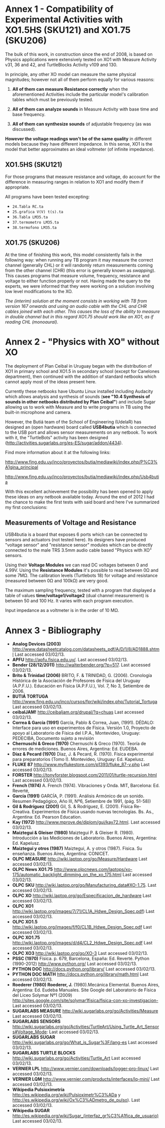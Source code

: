 # Annex 1 - Compatibility of Experimental Activities with XO1.5HS (SKU121) and XO1.75 (SKU206)

The bulk of this work, in construction since the end of 2008, is based on Physics applications were extensively tested on XO1 with Measure Activity v31, 36 and 42, and TurtleBlocks Activity v109 and 130.

In principle, any other XO model can measure the same physical magnitudes; however not all of them perform equally for various reasons:

1. **All of them can measure Resistance correctly** when the aforementioned Activities include the particular model's calibration tables which must be previously tested.

2. **All of them can analyze sounds** in Measure Activity with base time and base frequency.

3. **All of them can synthesize sounds** of adjustable frequency (as was discussed).

**However the voltage readings won't be of the same quality** in different models because they have different impedance. In this sense, XO1 is the model that better approximates an ideal voltmeter (of infinite impedance).

## XO1.5HS (SKU121)

For those programs that measure resistance and voltage, do account for the difference in measuring ranges in relation to XO1 and modify them if appropriate.

All programs have been tested excepting:

* `24.Tabla RC.ta`
* `25.grafica V(V) t(s).ta`
* `36.Tabla LM35.ta`
* `37.termometro LM35.ta`
* `38.termofono LM35.ta`

## XO1.75 (SKU206)

At the time of finishing this work, this model consistently fails in the following way: when running any TB program it may measure the correct channel (generally CHL) or it will randomly return measurements coming from the other channel (CHR) (this error is generally known as *swapping*). This causes programs that measure volume, frequency, resistance and voltage to either function properly or not. Having made the query to the experts, we were informed that they were working on a solution involving low level modifications to the XO.

*The (interim) solution at the moment consists in working with TB from version 167 onwards and using an audio cable with the CHL and CHR cables joined with each other. This causes the loss of the ability to measure in double channel but in this regard XO1.75 should work like an XO1, as if reading CHL (monoaural).*

# Annex 2 - "Physics with XO" without XO

The deployment of Plan Ceibal in Uruguay began with the distribution of XO1 in primary school and XO1.5 in secondary school (except for Canelones department), then continued with the addition of standard netbooks which cannot apply most of the ideas present here.

Currently these netbooks have Ubuntu Linux installed including Audacity which allows analysis and synthesis of sounds (**see "10.4 Synthesis of sounds in other netbooks distributed by Plan Ceibal"**) and include Sugar allowing us to work with Measure and to write programs in TB using the built-in microphone and camera.

However, the Butiá team of the School of Engineering (UdelaR) has designed an (open hardware) board called **USB4butia** which is connected to the USB port and allows sensor measurements on any netbook. To work with it, the "TurtleBots" activity has been designed (http://activities.sugarlabs.org/es-ES/sugar/addon/4434).

Find more information about it at the following links:

http://www.fing.edu.uy/inco/proyectos/butia/mediawiki/index.php/P%C3%A1gina_principal

http://www.fing.edu.uy/inco/proyectos/butia/mediawiki/index.php/Usb4butia

With this excellent achievement the possibility has been opened to apply these ideas on any netbook available today. Around the end of 2012 I had the chance to make the first tests with said board and here I've summarized my first conclusions:

## Measurements of Voltage and Resistance

USB4butia is a board that exposes 6 ports which can be connected to sensors and actuators (not tested here). Its designers have produced "voltage sensor" and "resistance sensor" modules which can be directly connected to the male TRS 3.5mm audio cable based "Physics with XO" sensors.

Using their **Voltage Modules** we can read DC voltages between 0 and 4.99V. Using the **Resistance Modules** it's possible to read between 0Ω and some 7MΩ. The calibration levels (Turtlebots 18) for voltage and resistance (measured between 0Ω and 100kΩ) are very good.

The maximum sampling frequency, tested with a program that displayed a table of values **time/voltage1/voltage2** (dual channel measurement) is between 50 and 100 Hz. It varies with each program execution.

Input impedance as a voltmeter is in the order of 10 MΩ.

# Annex 3 - Bibliography

- **Analog Devices (2003)**	http://www.datasheetcatalog.com/datasheets_pdf/A/D/1/8/AD1888.shtml Last accessed 03/02/13.
- **APFU** http://apfu.fisica.edu.uy/. Last accessed 03/02/13.
- **Bender (28/12/2011)** http://walterbender.org/?p=517. Last accessed 03/02/13.
- **Brito & Trinidad (2006)** BRITO, F. & TRINIDAD, G. (2006). Cronología Histórica de la Asociación de Profesores de Física del Uruguay (A.P.F.U.). Educación en Física (A.P.F.U.), Vol. 7, No 3, Setiembre de 2006.
- **BUTIÁ TORTUGA** http://www.fing.edu.uy/inco/cursos/fpr/wiki/index.php/Tutorial_Tortuga 
Last accessed 03/02/13.
- **ceibalJAM!** http://ceibaljam.org/drupal/?q=chuas Last accessed 03/02/13.
- **Correa & García (1991)** García, Pablo & Correa, Juan, (1991). DÉDALO: Interface para uso en experimentos de Física. Versión 1.0, Proyecto de apoyo al Laboratorio de Física del I.P.A., Montevideo, Uruguay: PEDECIBA, Documento sujeto a revisión
- **Chernuschi & Greco (1970)** Chernuschi & Greco (1970).  Teoría de errores de mediciones.  Buenos Aires, Argentina: Ed. EUDEBA.
- **Díaz & Pecard (1970)** Díaz, J. & Pecard, R. (1970). Física experimental para preparatorios (Tomo I). Montevideo, Uruguay: Ed. Kapelusz.
- **FLUKE 87** http://www.myflukestore.com/p1393/fluke_87-v.php Last accessed 03/02/13.
- **FORSTER** http://tonyforster.blogspot.com/2011/01/turtle-recursion.html 
Last accessed 03/02/13.
- **French (1974)** A. French (1974). Vibraciones y Onda. MIT, Barcelona: Ed. Reverté,
- **García (1991)** GARCÍA, P. (1991). Análisis Armónico de un sonido. Resumen Pedagógico, Año III, Nº6, Setiembre de 1991, (pág. 51-58))
- **Gil & Rodríguez (2001)** Gil, S. & Rodríguez, E. (2001). Física Re- Creativa. Experimentos de Física usando nuevas tecnologías. Bs. As., Argentina: Ed. Pearson Education.
- **Kay (1972)** http://www.mprove.de/diplom/gui/kay72.html. Last accessed 03/02/13.
- **Maiztegui & Gleiser (1980)** Maiztegui P. & Gleiser R. (1980). Introducción a las Mediciones de Laboratorio. Buenos Aires, Argentina: Ed. Kapelusz.
- **Maiztegui y otros (1987)** Maiztegui, A. y otros (1987). Física. Su enseñanza. Buenos Aires, Argentina: CONICET.
- **OLPC MEASURE** http://wiki.laptop.org/go/Measure/Hardware Last accessed 03/02/13.
- **OLPC News XO1.75** http://www.olpcnews.com/laptops/xo-175/automatic_backlight_dimming_on_the_xo_175.html Last accessed 03/02/13.
- **OLPC SKU** http://wiki.laptop.org/go/Manufacturing_data#XO-1.75. Last accessed 03/02/13.
- **OLPC XO** http://wiki.laptop.org/go/Especificacion_de_hardware Last accessed 03/02/13.
- **OLPC XO1** http://wiki.laptop.org/images/7/71/CL1A_Hdwe_Design_Spec.pdf) 
Last accessed 03/02/13.
- **OLPC XO1.5** http://wiki.laptop.org/images/f/f0/CL1B_Hdwe_Design_Spec.pdf Last accessed 03/02/13.
- **OLPC XO1.75** http://wiki.laptop.org/images/d/d4/CL2_Hdwe_Design_Spec.pdf 
Last accessed 03/02/13.
- **OLPC XO3** http://wiki.laptop.org/go/XO-3 Last accessed 03/02/13.
- **PSSC (1970)** Física. p. 679, Barcelona, España: Ed. Reverté.
Python (1990-2012)	http://www.python.org/ Last accessed 03/02/13.
- **PYTHON DOC** http://docs.python.org/library/ Last accessed 03/02/13.
- **PYTHON DOC MATH** http://docs.python.org/library/math.html Last accessed 03/02/13.
- **Roederer (1980)	Roederer,  J.** (1980).Mecánica Elemental. Buenos Aires, Argentina: Ed. Eudeba Manuales.
Site Google del Laboratorio de Física del Liceo Solymar Nº1 (2009)	http://sites.google.com/site/solymar1fisica/fisica-con-xo-investigacion-
Last accessed 03/02/13.
- **SUGARLABS MEASURE** http://wiki.sugarlabs.org/go/Activities/Measure Last accessed 03/02/13.
- **SUGARLABS SENSORS** http://wiki.sugarlabs.org/go/Activities/TurtleArt/Using_Turtle_Art_Sensors#Voltage_Mode: Last accessed 03/02/13.
- **SUGARLABS SUGAR** http://wiki.sugarlabs.org/go/What_is_Sugar%3F/lang-es
Last accessed 03/02/13.
- **SUGARLABS TURTLE BLOCKS** http://wiki.sugarlabs.org/go/Activities/Turtle_Art
Last accessed 03/02/13.
- **VERNIER LPL** http://www.vernier.com/downloads/logger-pro-linux/ Last accessed 03/02/13.  
- **VERNIER LQM** http://www.vernier.com/products/interfaces/lq-mini/ Last accessed 03/02/13.
- **Wikipedia Pulsioximetría** http://es.wikipedia.org/wiki/Pulsioximetr%C3%ADa y http://es.wikipedia.org/wiki/Ox%C3%ADmetro_de_pulso). Last accessed 03/02/13.
- **Wikipedia SUGAR** 	http://es.wikipedia.org/wiki/Sugar_(interfaz_gr%C3%A1fica_de_usuario)
Last accessed 03/02/13.

